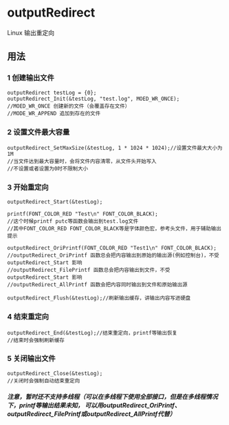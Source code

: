 # outputRedirect
Linux 输出重定向
## 用法 
### 1 创建输出文件
```
outputRedirect testLog = {0};
outputRedirect_Init(&testLog, "test.log", MOED_WR_ONCE);
//MOED_WR_ONCE 创建新的文件（会覆盖存在文件）  
//MODE_WR_APPEND 追加到存在的文件
```

### 2 设置文件最大容量
```
outputRedirect_SetMaxSize(&testLog, 1 * 1024 * 1024);//设置文件最大大小为1M
//当文件达到最大容量时，会将文件内容清零，从文件头开始写入
//不设置或者设置为0时不限制大小
```

### 3 开始重定向
```
outputRedirect_Start(&testLog);

printf(FONT_COLOR_RED "Test\n" FONT_COLOR_BLACK);
//这个时候printf putc等函数会输出到test.log文件
//其中FONT_COLOR_RED FONT_COLOR_BLACK等是字体颜色宏，参考头文件，用于辅助输出提示

outputRedirect_OriPrintf(FONT_COLOR_RED "Test1\n" FONT_COLOR_BLACK);
//outputRedirect_OriPrintf 函数总会把内容输出到原始的输出源(例如控制台)，不受 outputRedirect_Start 影响
//outputRedirect_FilePrintf 函数总会把内容输出到文件，不受 outputRedirect_Start 影响
//outputRedirect_AllPrintf 函数会把内容同时输出到文件和原始输出源

outputRedirect_Flush(&testLog);//刷新输出缓存，讲输出内容写进硬盘
```

### 4 结束重定向
```
outputRedirect_End(&testLog);//结束重定向，printf等输出恢复
//结束时会强制刷新缓存
```

### 5 关闭输出文件
```
outputRedirect_Close(&testLog);
//关闭时会强制自动结束重定向
``` 


##### 注意，暂时还不支持多线程（可以在多线程下使用全部接口，但是在多线程情况下，printf等输出结果未知， 可以用outputRedirect_OriPrintf、outputRedirect_FilePrintf或outputRedirect_AllPrintf代替）


